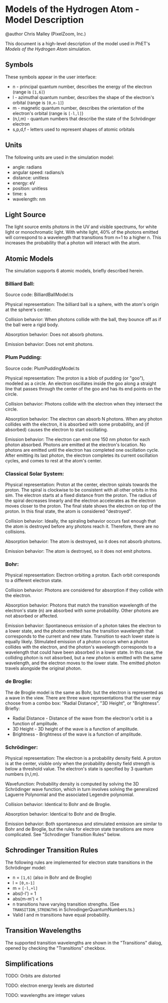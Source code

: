 # Models of the Hydrogen Atom - Model Description

@author Chris Malley (PixelZoom, Inc.)

This document is a high-level description of the model used in PhET's _Models of the Hydrogen Atom_ simulation.

## Symbols

These symbols appear in the user interface:

* n - principal quantum number, describes the energy of the electron (range is `[1,6]`)
* l - azimuthal quantum number, describes the shape of the electron's orbital (range is `[0,n-1]`)
* m - magnetic quantum number, describes the orientation of the electron's orbital (range is `[-l,l]`)
* (n,l,m) - quantum numbers that describe the state of the Schrödinger electron
* s,p,d,f - letters used to represent shapes of atomic orbitals

## Units

The following units are used in the simulation model:

* angle: radians
* angular speed: radians/s 
* distance: unitless
* energy: eV
* position: unitless
* time: s
* wavelength: nm

## Light Source

The light source emits photons in the UV and visible spectrums, for white light or monochromatic light. With white 
light, 40% of the photons emitted will correspond to a wavelength that transitions from n=1 to a higher n. This
increases the probability that a photon will interact with the atom.

## Atomic Models

The simulation supports 6 atomic models, briefly described herein.

### Billiard Ball:

Source code: BilliardBallModel.ts

Physical representation: The billiard ball is a sphere, with the atom's origin at the sphere's center. 

Collision behavior: When photons collide with the ball, they bounce off as if the ball were a rigid body.

Absorption behavior: Does not absorb photons.

Emission behavior: Does not emit photons.

### Plum Pudding:

Source code: PlumPuddingModel.ts

Physical representation: The proton is a blob of pudding (or "goo"), modeled as a circle. An electron oscillates
inside the goo along a straight line that passes through the center of the goo and has its end points on the circle.

Collision behavior: Photons collide with the electron when they intersect the circle.

Absorption behavior: The electron can absorb N photons. When any photon collides with the electron, it is absorbed
with some probability, and (if absorbed) causes the electron to start oscillating.

Emission behavior: The electron can emit one 150 nm photon for each photon absorbed. Photons are emitted at the electron's 
location. No photons are emitted until the electron has completed one oscillation cycle. After emitting its last photon,
the electron completes its current oscillation cycles, and comes to rest at the atom's center.

### Classical Solar System:

Physical representation: Proton at the center, electron spirals towards the proton. The spiral is clockwise to be
consistent with all other orbits in this sim. The electron starts at a fixed distance from the proton.
The radius of the spiral decreases linearly and the electron accelerates as the electron moves closer to the proton.
The final state shows the electron on top of the proton. In this final state, the atom is considered "destroyed".

Collision behavior: Ideally, the spiraling behavior occurs fast enough that the atom is destroyed before any 
photons reach it. Therefore, there are no collisions.

Absorption behavior: The atom is destroyed, so it does not absorb photons.

Emission behavior: The atom is destroyed, so it does not emit photons.

### Bohr:

Physical representation: Electron orbiting a proton. Each orbit corresponds to a different electron state.

Collision behavior: Photons are considered for absorption if they collide with the electron.

Absorption behavior: Photons that match the transition wavelength of the electron's state (n) are absorbed with
some probability. Other photons are not absorbed or affected.

Emission behavior: Spontaneous emission of a photon takes the electron to a lower state, and the photon emitted has
the transition wavelength that corresponds to the current and new state. Transition to each lower state is equally likely.
Stimulated emission of a photon occurs when a photon collides with the electron, and the photon's wavelength corresponds
to a wavelength that could have been absorbed in a lower state. In this case, the colliding photon is not absorbed,
but a new photon is emitted with the same wavelength, and the electron moves to the lower state. The emitted photon
travels alongside the original photon.

### de Broglie:

The de Broglie model is the same as Bohr, but the electron is represented as a wave in the view. There are three wave
representations that the user may choose from a combo box: "Radial Distance", "3D Height", or "Brightness". Briefly:

* Radial Distance - Distance of the wave from the electron's orbit is a function of amplitude.
* 3D Height - 3D height of the wave is a function of amplitude.
* Brightness - Brightness of the wave is a function of amplitude.

### Schrödinger:

Physical representation: The electron is a probability density field. A proton is at the center, visible only when the
probability density field strength is below a threshold value. The electron's state is specified by 3 quantum numbers 
(n,l,m).

Wavefunction: Probability density is computed by solving the 3D Schrödinger wave function, which in turn involves 
solving the generalized Laguerre Polynomial and the associated Legendre polynomial.

Collision behavior: Identical to Bohr and de Broglie.

Absorption behavior: Identical to Bohr and de Broglie.

Emission behavior: Both spontaneous and stimulated emission are similar to Bohr and de Broglie, but the rules for 
electron state transitions are more complicated. See "Schrodinger Transition Rules" below.

## Schrodinger Transition Rules

The following rules are implemented for electron state transitions in the Schrödinger model:

* n = `[1,6]` (also in Bohr and de Broglie)
* l = `[0,n-1]`
* m = `[-l,+l]`
* abs(l-l') = 1
* abs(m-m') < 1
* n transitions have varying transition strengths. (See `TRANSITION_STRENGTHS` in SchrodingerQuantumNumbers.ts.)
* Valid l and m transitions have equal probability.

## Transition Wavelengths

The supported transition wavelengths are shown in the "Transitions" dialog, opened by checking the "Transitions" checkbox.

## Simplifications

TODO: Orbits are distorted

TODO: electron energy levels are distorted

TODO: wavelengths are integer values
